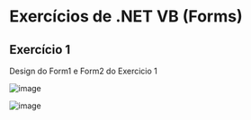 # Exercícios de .NET VB (Forms)

<h2>Exercício 1 </h2>

  Design do Form1 e Form2 do Exercicio 1

![image](https://user-images.githubusercontent.com/102452508/192652003-8ce6633f-b336-4575-817b-87d1aa651033.png)

![image](https://user-images.githubusercontent.com/102452508/192652032-8c8ef1a1-a169-4320-9424-70d6539438e8.png)
